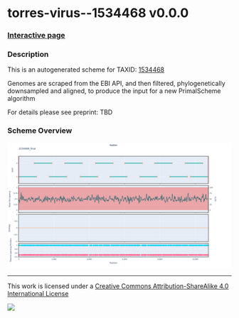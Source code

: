 # torres-virus--1534468 v0.0.0

### [Interactive page](https://chrisgkent.github.io/schemes/torres-virus--1534468-1000-v0.0.0)

### Description

This is an autogenerated scheme for TAXID: [1534468](https://www.ncbi.nlm.nih.gov/Taxonomy/Browser/wwwtax.cgi?mode=Info&id=1534468&lvl=3&lin=f&keep=1&srchmode=1&unlock)

Genomes are scraped from the EBI API, and then filtered, phylogenetically downsampled and aligned, to produce the input for a new PrimalScheme algorithm

For details please see preprint: TBD

### Scheme Overview

![Alt text](work/1534468_final.png '1534468_final.png')

------------------------------------------------------------------------

This work is licensed under a [Creative Commons Attribution-ShareAlike 4.0 International License](http://creativecommons.org/licenses/by-sa/4.0/) 

![](https://i.creativecommons.org/l/by-sa/4.0/88x31.png)
